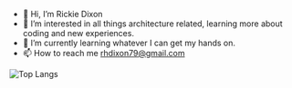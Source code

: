 - 👋 Hi, I’m Rickie Dixon
- 👀 I’m interested in all things architecture related, learning more about coding and new experiences.
- 🌱 I’m currently learning whatever I can get my hands on.
- 📫 How to reach me rhdixon79@gmail.com

![Top Langs](https://github-readme-stats.vercel.app/api/top-langs/?username=RDixonCodes&layout=compact&theme=dark)

<!---
RDixonCodes/RDixonCodes is a ✨ special ✨ repository because its `README.md` (this file) appears on your GitHub profile.
You can click the Preview link to take a look at your changes.
--->

